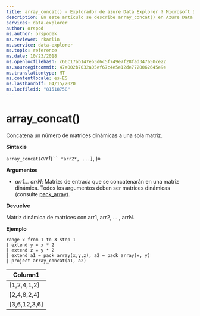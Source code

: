 ```yaml
---
title: array_concat() - Explorador de azure Data Explorer ? Microsoft Docs
description: En este artículo se describe array_concat() en Azure Data Explorer.
services: data-explorer
author: orspod
ms.author: orspodek
ms.reviewer: rkarlin
ms.service: data-explorer
ms.topic: reference
ms.date: 10/23/2018
ms.openlocfilehash: c66c17ab147eb3d6c5f749e7f28fad347a50ce22
ms.sourcegitcommit: 47a002b7032a05ef67c4e5e12de7720062645e9e
ms.translationtype: MT
ms.contentlocale: es-ES
ms.lasthandoff: 04/15/2020
ms.locfileid: "81518758"
---
```

# <a name="array_concat"></a>array_concat()

Concatena un número de matrices dinámicas a una sola matriz.

**Sintaxis**

`array_concat(`*arr1*`[`` *arr2*, ...]`, )»

**Argumentos**

* *arr1... arrN*: Matrizs de entrada que se concatenarán en una matriz dinámica. Todos los argumentos deben ser matrices dinámicas (consulte [pack_array](packarrayfunction.md)). 

**Devuelve**

Matriz dinámica de matrices con arr1, arr2, ... , arrN.

**Ejemplo**

```kusto
range x from 1 to 3 step 1
| extend y = x * 2
| extend z = y * 2
| extend a1 = pack_array(x,y,z), a2 = pack_array(x, y)
| project array_concat(a1, a2)
```

|Column1|
|---|
|[1,2,4,1,2]|
|[2,4,8,2,4]|
|[3,6,12,3,6]|